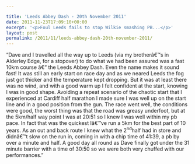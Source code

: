 ```yaml
---

title: 'Leeds Abbey Dash - 20th November 2011'
date: 2011-11-23T17:09:10+00:00
excerpt: '<p>Foul Leeds fails to stop Wilkie smashing PB...</p>'
layout: post
permalink: /2011/11/leeds-abbey-dash-20th-november-2011/
---
```

&#8220;Dave and I travelled all the way up to Leeds (via my brotherâ€™s in Alderley Edge, for a stopover) to do what we had been assured was a fast 10km course â€“ the Leeds Abbey Dash. Even the name makes it sound fast! It was still an early start on race day and as we neared Leeds the fog just got thicker and the temperature kept dropping. But it was at least there was no wind, and with a good warm up I felt confident at the start, knowing I was in good shape. Avoiding a repeat scenario of the chaotic start that I experienced at Cardiff half marathon I made sure I was well up on the start line and in a good position from the gun. The race went well, the conditions were good, the worst thing was that the road was greasy underfoot, but at the 5km/half way point I was at 20:51 so I knew I was well within my pb pace. In fact that was the quickest Iâ€™ve run a 5km for the best part of 10 years. As an out and back route I knew what the 2<sup>nd</sup>half had in store and didnâ€™t slow on the run in, coming in with a chip time of 41:39, a pb by over a minute and half. A good day all round as Dave finally got under the 31 minute barrier with a time of 30:50 so we were both very chuffed with our performances.&#8221;